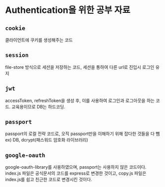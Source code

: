 # Authentication을 위한 공부 자료

## `cookie`

클라이언트에 쿠키를 생성해주는 코드

## `session`

file-store 방식으로 세션을 저장하는 코드, 세션을 통하여 다른 url로 진입시 로그인 유지

## `jwt`

accessToken, refreshToken을 생성 후, 이를 사용하여 로그인과 로그아웃을 하는 코드. 교육용이므로 DB는 하드코딩.

## `passport`

passport의 로컬 전략 코드로, 오직 passport만을 이해하기 위해 잡다한 것들을 다 뺌 ex\) DB, dcrypt(패스워드 암호화 라이브러리)


## `google-oauth`

google-oauth-library를 사용하였으며, passport는 사용하지 않은 코드이다.
index.js 파일은 공식문서의 코드를 express로 변경한 것이고, copy.js 파일은 index.js를 쉽고 친근한 코드로 변경시킨 것이다.